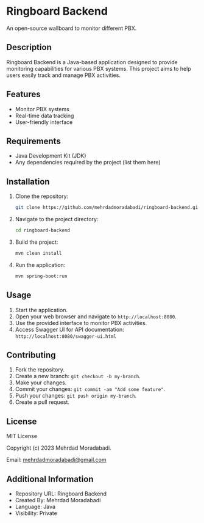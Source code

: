 # Ringboard Backend

An open-source wallboard to monitor different PBX.

## Description

Ringboard Backend is a Java-based application designed to provide monitoring capabilities for various PBX systems. This project aims to help users easily track and manage PBX activities.

## Features

- Monitor PBX systems
- Real-time data tracking
- User-friendly interface

## Requirements

- Java Development Kit (JDK)
- Any dependencies required by the project (list them here)

## Installation

1. Clone the repository:
   ```bash
   git clone https://github.com/mehrdadmoradabadi/ringboard-backend.git
   ```

2. Navigate to the project directory:
   ```bash
   cd ringboard-backend
   ```

3. Build the project:
   ```bash
   mvn clean install
   ```

4. Run the application:
   ```bash
   mvn spring-boot:run
   ```

## Usage

1. Start the application.
2. Open your web browser and navigate to `http://localhost:8080`.
3. Use the provided interface to monitor PBX activities.
4. Access Swagger UI for API documentation: `http://localhost:8080/swagger-ui.html`

## Contributing

1. Fork the repository. 
2. Create a new branch: `git checkout -b my-branch`.
3. Make your changes.
4. Commit your changes: `git commit -am "Add some feature"`.
5. Push your changes: `git push origin my-branch`.
6. Create a pull request.

## License

MIT License

Copyright (c) 2023 Mehrdad Moradabadi. 

Email: mehrdadmoradabadi@gmail.com

## Additional Information
* Repository URL: Ringboard Backend
* Created By: Mehrdad Moradabadi
* Language: Java
* Visibility: Private